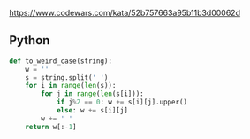 https://www.codewars.com/kata/52b757663a95b11b3d00062d

## Python
```py
def to_weird_case(string):
    w = ''
    s = string.split(' ')
    for i in range(len(s)):
        for j in range(len(s[i])):
            if j%2 == 0: w += s[i][j].upper()
            else: w += s[i][j]
        w += ' '
    return w[:-1]
```